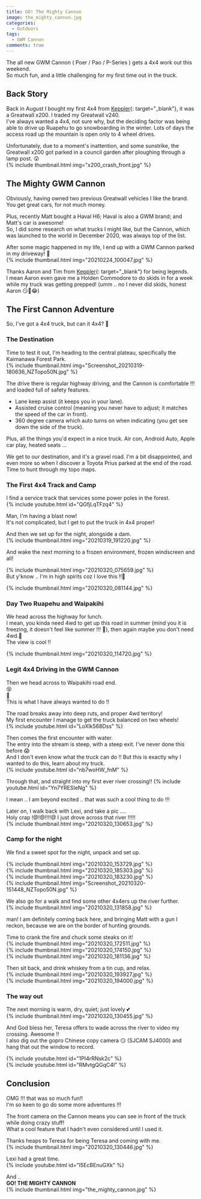 ```yaml
---
title: GO! The Mighty Cannon
image: the_mighty_cannon.jpg
categories:
  - Outdoors
tags:
  - GWM Cannon
comments: true
---
```

The all new GWM Cannon ( Poer / Pao / P-Series ) gets a 4x4 work out this weekend.  
So much fun, and a little challenging for my first time out in the truck.  


## Back Story
Back in August I bought my first 4x4 from [Keppler](https://keppler.co.nz/){: target="_blank"}, it was a Greatwall x200. I traded my Greatwall v240.  
I've always wanted a 4x4, not sure why, but the deciding factor was being able to drive up Ruapehu to go snowboarding in the winter. Lots of days the access road up the mountain is open only to 4 wheel drives.  

Unfortunately, due to a moment's inattention, and some sunstrike, the Greatwall x200 got parked in a council garden after ploughing through a lamp post. 😲  
{% include thumbnail.html img="x200_crash_front.jpg" %}  

## The Mighty GWM Cannon
Obviously, having owned two previous Greatwall vehicles I like the brand.  
You get great cars, for not much money.  

Plus, recently Matt bought a Haval H6; Haval is also a GWM brand; and Matt's car is awesome!  
So, I did some research on what trucks I might like, but the Cannon, which was launched to the world in December 2020, was always top of the list.  

After some magic happened in my life, I end up with a GWM Cannon parked in my driveway! 🤩  
{% include thumbnail.html img="20210224_100047.jpg" %}  

Thanks Aaron and Tim from [Keppler](https://keppler.co.nz/){: target="_blank"} for being legends.  
I mean Aaron even gave me a Holden Commodore to do skids in for a week while my truck was getting prepped! (umm .. no I never did skids, honest Aaron 😏🤣😂)

## The First Cannon Adventure
So, I've got a 4x4 truck, but can it 4x4? 🤔  

### The Destination
Time to test it out, I'm heading to the central plateau, specifically the Kaimanawa Forest Park.  
{% include thumbnail.html img="Screenshot_20210319-180636_NZTopo50N.jpg" %}  

The drive there is regular highway driving, and the Cannon is comfortable !!! and loaded full of safety features.
* Lane keep assist (it keeps you in your lane).
* Assisted cruise control (meaning you never have to adjust; it matches the speed of the car in front).
* 360 degree camera which auto turns on when indicating (you get see down the side of the truck).

Plus, all the things you'd expect in a nice truck. Air con, Android Auto, Apple car play, heated seats ...  

We get to our destination, and it's a gravel road. I'm a bit disappointed, and even more so when I discover a Toyota Prius parked at the end of the road. Time to hunt through my topo maps.  

### The First 4x4 Track and Camp
I find a service track that services some power poles in the forest.  
{% include youtube.html id="QGfjLqTFzq4" %}  

Man, I'm having a blast now!  
It's not complicated, but I get to put the truck in 4x4 proper!  

And then we set up for the night, alongside a dam.  
{% include thumbnail.html img="20210319_191220.jpg" %}  

And wake the next morning to a frozen environment, frozen windscreen and all!  

{% include thumbnail.html img="20210320_075659.jpg" %}   
But y'know .. I'm in high spirits coz I love this !!🥰  

{% include thumbnail.html img="20210320_081144.jpg" %}   

### Day Two Ruapehu and Waipakihi
We head across the highway for lunch.  
I mean, you kinda need 4wd to get up this road in summer (mind you it is freezing, it doesn't feel like summer !!! 🥶), then again maybe you don't need 4wd.🤷  
The view is cool !!  

{% include thumbnail.html img="20210320_114720.jpg" %}   

### Legit 4x4 Driving in the GWM Cannon
Then we head across to Waipakihi road end.  
😵  
🤯  
This is what I have always wanted to do !!  

The road breaks away into deep ruts, and proper 4wd territory!  
My first encounter I manage to get the truck balanced on two wheels!  
{% include youtube.html id="LoXlk568Dss" %}  

Then comes the first encounter with water.  
The entry into the stream is steep, with a steep exit. I've never done this before 😱  
And I don't even know what the truck can do !! But this is exactly why I wanted to do this, learn about my truck.  
{% include youtube.html id="nb7woHW_fnM" %}  

Through that, and straight into my first ever river crossing!!
{% include youtube.html id="Yn7YRESIeNg" %}  

I mean .. I am beyond excited .. that was such a cool thing to do !!!  

Later on, I walk back with Lexi, and take a pic ....  
Holy crap !@!@!!!!@ I just drove across that river !!!!!  
{% include thumbnail.html img="20210320_130653.jpg" %}   

### Camp for the night
We find a sweet spot for the night, unpack and set up.  

{% include thumbnail.html img="20210320_153729.jpg" %}   
{% include thumbnail.html img="20210320_185303.jpg" %}   
{% include thumbnail.html img="20210320_183230.jpg" %}   
{% include thumbnail.html img="Screenshot_20210320-151448_NZTopo50N.jpg" %}   

We also go for a walk and find some other 4x4ers up the river further.  
{% include thumbnail.html img="20210320_131858.jpg" %}   

man! I am definitely coming back here, and bringing Matt with a gun I reckon, because we are on the border of hunting grounds.  

Time to crank the fire and chuck some steaks on it!  
{% include thumbnail.html img="20210320_172511.jpg" %}   
{% include thumbnail.html img="20210320_174150.jpg" %}   
{% include thumbnail.html img="20210320_181136.jpg" %}   

Then sit back, and drink whiskey from a tin cup, and relax.  
{% include thumbnail.html img="20210320_193927.jpg" %}   
{% include thumbnail.html img="20210320_194000.jpg" %}   

### The way out
The next morning is warm, dry, quiet; just lovely 💕  
{% include thumbnail.html img="20210320_130455.jpg" %}   

And God bless her, Teresa offers to wade across the river to video my crossing. Awesome !!  
I also dig out the gopro Chinese copy camera 😏 (SJCAM SJ4000) and hang that out the window to record.  

{% include youtube.html id="1PI4rRNsk2c" %}  
{% include youtube.html id="RMvtgQGqC4I" %}  

## Conclusion
OMG !!! that was so much fun!!  
I'm so keen to go do some more adventures !!!  

The front camera on the Cannon means you can see in front of the truck while doing crazy stuff!  
What a cool feature that I hadn't even considered until I used it.  

Thanks heaps to Teresa for being Teresa and coming with me.  
{% include thumbnail.html img="20210320_130446.jpg" %}   

Lexi had a great time.  
{% include youtube.html id="I5EcBEnuGXk" %}  

And ..   
 **GO! THE MIGHTY CANNON**  
{% include thumbnail.html img="the_mighty_cannon.jpg" %}   

